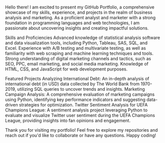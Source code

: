 Hello there! I am excited to present my GitHub Portfolio, a comprehensive showcase of my skills, experience, and projects in the realm of business analysis and marketing. As a proficient analyst and marketer with a strong foundation in programming languages and web technologies, I am passionate about uncovering insights and creating impactful solutions.

Skills and Proficiencies
Advanced knowledge of statistical analysis software and data visualization tools, including Python, Tableau, SAS, SQL, and Excel.
Experience with A/B testing and multivariate testing, as well as familiarity with web scraping and machine learning techniques and tools.
Strong understanding of digital marketing channels and tactics, such as SEO, PPC, email marketing, and social media marketing.
Knowledge of HTML, CSS, and JavaScript for web development purposes.

Featured Projects
Analyzing International Debt: An in-depth analysis of international debt (in USD) data collected by The World Bank from 1970-2019, utilizing SQL queries to uncover trends and insights.
Marketing Campaign Analysis: A comprehensive evaluation of marketing campaigns using Python, identifying key performance indicators and suggesting data-driven strategies for optimization.
Twitter Sentiment Analysis for UEFA Champions League: A sentiment analysis project leveraging Python to evaluate and visualize Twitter user sentiment during the UEFA Champions League, providing insights into fan opinions and engagement.

Thank you for visiting my portfolio! Feel free to explore my repositories and reach out if you'd like to collaborate or have any questions. Happy coding!
